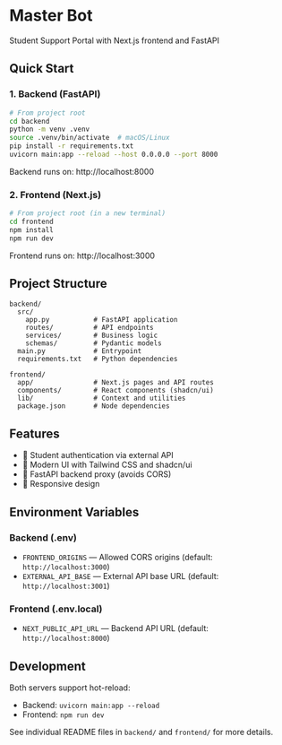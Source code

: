 # Master Bot

Student Support Portal with Next.js frontend and FastAPI 

## Quick Start

### 1. Backend (FastAPI)

```bash
# From project root
cd backend
python -m venv .venv
source .venv/bin/activate  # macOS/Linux
pip install -r requirements.txt
uvicorn main:app --reload --host 0.0.0.0 --port 8000
```

Backend runs on: http://localhost:8000

### 2. Frontend (Next.js)

```bash
# From project root (in a new terminal)
cd frontend
npm install
npm run dev
```

Frontend runs on: http://localhost:3000

## Project Structure

```
backend/
  src/
    app.py           # FastAPI application
    routes/          # API endpoints
    services/        # Business logic
    schemas/         # Pydantic models
  main.py            # Entrypoint
  requirements.txt   # Python dependencies

frontend/
  app/               # Next.js pages and API routes
  components/        # React components (shadcn/ui)
  lib/               # Context and utilities
  package.json       # Node dependencies
```

## Features

- 🔐 Student authentication via external API
- 🎨 Modern UI with Tailwind CSS and shadcn/ui
- 🚀 FastAPI backend proxy (avoids CORS)
- 📱 Responsive design

## Environment Variables

### Backend (.env)
- `FRONTEND_ORIGINS` — Allowed CORS origins (default: `http://localhost:3000`)
- `EXTERNAL_API_BASE` — External API base URL (default: `http://localhost:3001`)
### Frontend (.env.local)
- `NEXT_PUBLIC_API_URL` — Backend API URL (default: `http://localhost:8000`)

## Development

Both servers support hot-reload:
- Backend: `uvicorn main:app --reload`
- Frontend: `npm run dev`

See individual README files in `backend/` and `frontend/` for more details.

